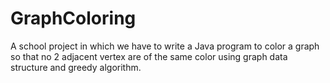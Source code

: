 # GraphColoring

A school project in which we have to write a Java program to color a graph so that no 2 adjacent vertex are of the same color using graph data structure and greedy algorithm. 

